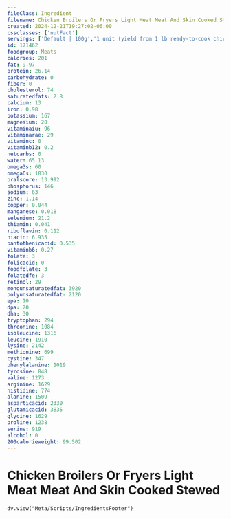 ```yaml
---
fileClass: Ingredient
filename: Chicken Broilers Or Fryers Light Meat Meat And Skin Cooked Stewed
created: 2024-12-21T19:27:02-06:00
cssclasses: ['nutFact']
servings: ['Default | 100g','1 unit (yield from 1 lb ready-to-cook chicken) | 90','1/2 chicken, bone removed | 150']
id: 171462
foodgroup: Meats
calories: 201
fat: 9.97
protein: 26.14
carbohydrate: 0
fiber: 0
cholesterol: 74
saturatedfats: 2.8
calcium: 13
iron: 0.98
potassium: 167
magnesium: 20
vitaminaiu: 96
vitaminarae: 29
vitaminc: 0
vitaminb12: 0.2
netcarbs: 0
water: 65.13
omega3s: 60
omega6s: 1830
pralscore: 13.992
phosphorus: 146
sodium: 63
zinc: 1.14
copper: 0.044
manganese: 0.018
selenium: 21.2
thiamin: 0.041
riboflavin: 0.112
niacin: 6.935
pantothenicacid: 0.535
vitaminb6: 0.27
folate: 3
folicacid: 0
foodfolate: 3
folatedfe: 3
retinol: 29
monounsaturatedfat: 3920
polyunsaturatedfat: 2120
epa: 10
dpa: 20
dha: 30
tryptophan: 294
threonine: 1084
isoleucine: 1316
leucine: 1910
lysine: 2142
methionine: 699
cystine: 347
phenylalanine: 1019
tyrosine: 848
valine: 1273
arginine: 1629
histidine: 774
alanine: 1509
asparticacid: 2330
glutamicacid: 3835
glycine: 1629
proline: 1238
serine: 919
alcohol: 0
200calorieweight: 99.502
---
```


# Chicken Broilers Or Fryers Light Meat Meat And Skin Cooked Stewed

```dataviewjs
dv.view("Meta/Scripts/IngredientsFooter")
```